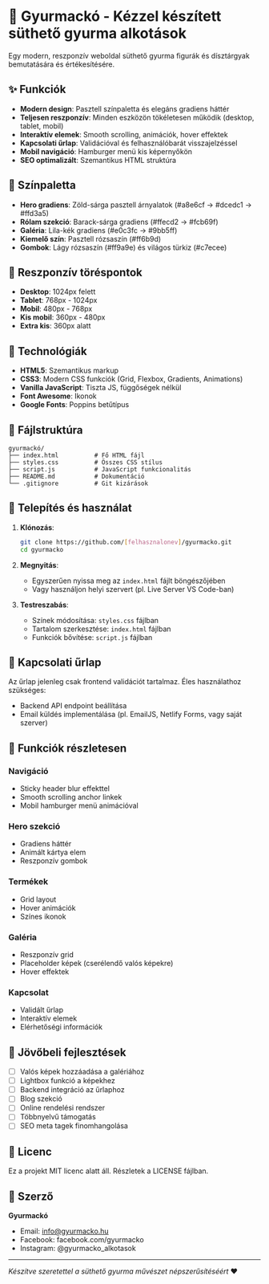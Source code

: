 # 🎨 Gyurmackó - Kézzel készített süthető gyurma alkotások

Egy modern, reszponzív weboldal süthető gyurma figurák és dísztárgyak bemutatására és értékesítésére.

## ✨ Funkciók

- **Modern design**: Pasztell színpaletta és elegáns gradiens háttér
- **Teljesen reszponzív**: Minden eszközön tökéletesen működik (desktop, tablet, mobil)
- **Interaktív elemek**: Smooth scrolling, animációk, hover effektek
- **Kapcsolati űrlap**: Validációval és felhasználóbarát visszajelzéssel
- **Mobil navigáció**: Hamburger menü kis képernyőkön
- **SEO optimalizált**: Szemantikus HTML struktúra

## 🎨 Színpaletta

- **Hero gradiens**: Zöld-sárga pasztell árnyalatok (#a8e6cf → #dcedc1 → #ffd3a5)
- **Rólam szekció**: Barack-sárga gradiens (#ffecd2 → #fcb69f)
- **Galéria**: Lila-kék gradiens (#e0c3fc → #9bb5ff)
- **Kiemelő szín**: Pasztell rózsaszín (#ff6b9d)
- **Gombok**: Lágy rózsaszín (#ff9a9e) és világos türkiz (#c7ecee)

## 📱 Reszponzív töréspontok

- **Desktop**: 1024px felett
- **Tablet**: 768px - 1024px
- **Mobil**: 480px - 768px
- **Kis mobil**: 360px - 480px
- **Extra kis**: 360px alatt

## 🚀 Technológiák

- **HTML5**: Szemantikus markup
- **CSS3**: Modern CSS funkciók (Grid, Flexbox, Gradients, Animations)
- **Vanilla JavaScript**: Tiszta JS, függőségek nélkül
- **Font Awesome**: Ikonok
- **Google Fonts**: Poppins betűtípus

## 📂 Fájlstruktúra

```
gyurmackó/
├── index.html          # Fő HTML fájl
├── styles.css          # Összes CSS stílus
├── script.js           # JavaScript funkcionalitás
├── README.md           # Dokumentáció
└── .gitignore          # Git kizárások
```

## 🔧 Telepítés és használat

1. **Klónozás**:
   ```bash
   git clone https://github.com/[felhasznalonev]/gyurmacko.git
   cd gyurmacko
   ```

2. **Megnyitás**:
   - Egyszerűen nyissa meg az `index.html` fájlt böngészőjében
   - Vagy használjon helyi szervert (pl. Live Server VS Code-ban)

3. **Testreszabás**:
   - Színek módosítása: `styles.css` fájlban
   - Tartalom szerkesztése: `index.html` fájlban
   - Funkciók bővítése: `script.js` fájlban

## 📧 Kapcsolati űrlap

Az űrlap jelenleg csak frontend validációt tartalmaz. Éles használathoz szükséges:
- Backend API endpoint beállítása
- Email küldés implementálása (pl. EmailJS, Netlify Forms, vagy saját szerver)

## 🎯 Funkciók részletesen

### Navigáció
- Sticky header blur effekttel
- Smooth scrolling anchor linkek
- Mobil hamburger menü animációval

### Hero szekció
- Gradiens háttér
- Animált kártya elem
- Reszponzív gombok

### Termékek
- Grid layout
- Hover animációk
- Színes ikonok

### Galéria
- Reszponzív grid
- Placeholder képek (cserélendő valós képekre)
- Hover effektek

### Kapcsolat
- Validált űrlap
- Interaktív elemek
- Elérhetőségi információk

## 🔄 Jövőbeli fejlesztések

- [ ] Valós képek hozzáadása a galériához
- [ ] Lightbox funkció a képekhez
- [ ] Backend integráció az űrlaphoz
- [ ] Blog szekció
- [ ] Online rendelési rendszer
- [ ] Többnyelvű támogatás
- [ ] SEO meta tagek finomhangolása

## 📄 Licenc

Ez a projekt MIT licenc alatt áll. Részletek a LICENSE fájlban.

## 👤 Szerző

**Gyurmackó**
- Email: info@gyurmacko.hu
- Facebook: facebook.com/gyurmacko
- Instagram: @gyurmacko_alkotasok

---

*Készítve szeretettel a süthető gyurma művészet népszerűsítéséért* ❤️

